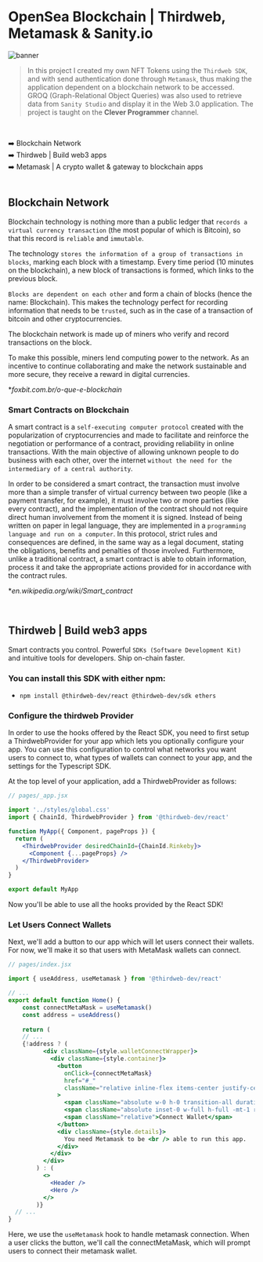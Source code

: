 # OpenSea Blockchain | Thirdweb, Metamask & Sanity.io

![banner](banner.png)

> In this project I created my own NFT Tokens using the `Thirdweb SDK`, and with send authentication done through `Metamask`, thus making the application dependent on a blockchain network to be accessed. GROQ (Graph-Relational Object Queries) was also used to retrieve data from `Sanity Studio` and display it in the Web 3.0 application. The project is taught on the <strong>Clever Programmer</strong> channel.
<br />

:arrow_right: Blockchain Network <br />
:arrow_right: Thirdweb | Build web3 apps <br />
:arrow_right: Metamask | A crypto wallet & gateway to blockchain apps <br />
<br />

## Blockchain Network 

Blockchain technology is nothing more than a public ledger that `records a virtual currency transaction` (the most popular of which is Bitcoin), so that this record is `reliable` and `immutable`.

The technology `stores the information of a group of transactions in blocks`, marking each block with a timestamp. Every time period (10 minutes on the blockchain), a new block of transactions is formed, which links to the previous block.

`Blocks are dependent on each other` and form a chain of blocks (hence the name: Blockchain). This makes the technology perfect for recording information that needs to be `trusted`, such as in the case of a transaction of bitcoin and other cryptocurrencies.

The blockchain network is made up of miners who verify and record transactions on the block.

To make this possible, miners lend computing power to the network. As an incentive to continue collaborating and make the network sustainable and more secure, they receive a reward in digital currencies.

*<i>foxbit.com.br/o-que-e-blockchain</i>

### Smart Contracts on Blockchain 

A smart contract is a `self-executing computer protocol` created with the popularization of cryptocurrencies and made to facilitate and reinforce the negotiation or performance of a contract, providing reliability in online transactions. With the main objective of allowing unknown people to do business with each other, over the internet `without the need for the intermediary of a central authority`.

In order to be considered a smart contract, the transaction must involve more than a simple transfer of virtual currency between two people (like a payment transfer, for example), it must involve two or more parties (like every contract), and the implementation of the contract should not require direct human involvement from the moment it is signed. Instead of being written on paper in legal language, they are implemented in a `programming language and run on a computer`. In this protocol, strict rules and consequences are defined, in the same way as a legal document, stating the obligations, benefits and penalties of those involved. Furthermore, unlike a traditional contract, a smart contract is able to obtain information, process it and take the appropriate actions provided for in accordance with the contract rules.

*<i>en.wikipedia.org/wiki/Smart_contract</i>

<br />

## Thirdweb | Build web3 apps

Smart contracts you control. Powerful `SDKs (Software Development Kit)` and intuitive tools for developers. Ship on-chain faster.

### You can install this SDK with either npm: 

- `npm install @thirdweb-dev/react @thirdweb-dev/sdk ethers`

### Configure the thirdweb Provider

In order to use the hooks offered by the React SDK, you need to first setup a ThirdwebProvider for your app which lets you optionally configure your app. You can use this configuration to control what networks you want users to connect to, what types of wallets can connect to your app, and the settings for the Typescript SDK.

At the top level of your application, add a ThirdwebProvider as follows:

```jsx
// pages/_app.jsx

import '../styles/global.css'
import { ChainId, ThirdwebProvider } from '@thirdweb-dev/react'

function MyApp({ Component, pageProps }) {
  return (
    <ThirdwebProvider desiredChainId={ChainId.Rinkeby}>
      <Component {...pageProps} />
    </ThirdwebProvider>
  )
}

export default MyApp
```

Now you'll be able to use all the hooks provided by the React SDK!

### Let Users Connect Wallets

Next, we'll add a button to our app which will let users connect their wallets. For now, we'll make it so that users with MetaMask wallets can connect.

```jsx
// pages/index.jsx

import { useAddress, useMetamask } from '@thirdweb-dev/react'

// ...
export default function Home() {
	const connectMetaMask = useMetamask()
	const address = useAddress()
	
	return (
	// ...
	{!address ? (
          <div className={style.walletConnectWrapper}>
            <div className={style.container}>
              <button
                onClick={connectMetaMask}
                href="#_"
                className="relative inline-flex items-center justify-center px-10 py-4 overflow-hidden font-mono font-medium tracking-tighter text-white bg-gray-800 rounded-lg cursor-pointer group"
              >
                <span className="absolute w-0 h-0 transition-all duration-500 ease-out bg-[#2081e2] rounded-full group-hover:w-56 group-hover:h-56"></span>
                <span className="absolute inset-0 w-full h-full -mt-1 rounded-lg opacity-30 bg-gradient-to-b from-transparent via-transparent to-gray-700"></span>
                <span className="relative">Connect Wallet</span>
              </button>
              <div className={style.details}>
                You need Metamask to be <br /> able to run this app.
              </div>
            </div>
          </div>
        ) : (
          <>
            <Header />
            <Hero />
          </>
        )}
  // ...
}

```


Here, we use the `useMetamask` hook to handle metamask connection. When a user clicks the button, we'll call the connectMetaMask, which will prompt users to connect their metamask wallet.


